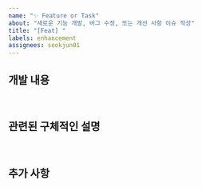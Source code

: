 ```yaml
---
name: "✨ Feature or Task"
about: "새로운 기능 개발, 버그 수정, 또는 개선 사항 이슈 작성"
title: "[Feat] "
labels: enhancement
assignees: seokjun01
---
```


## 개발 내용
<br>

## 관련된 구체적인 설명
<br>

## 추가 사항
